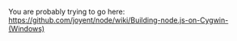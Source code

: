You are probably trying to go here: <https://github.com/joyent/node/wiki/Building-node.js-on-Cygwin-(Windows)>